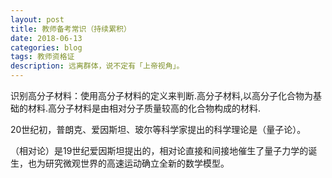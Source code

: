 ```yaml
---
layout: post
title: 教师备考常识（持续累积）
date: 2018-06-13
categories: blog
tags: 教师资格证
description: 远离群体，说不定有「上帝视角」。
---
```


识别高分子材料：使用高分子材料的定义来判断.高分子材料,以高分子化合物为基础的材料.高分子材料是由相对分子质量较高的化合物构成的材料.

20世纪初，普朗克、爱因斯坦、玻尔等科学家提出的科学理论是（量子论）。

（相对论）是19世纪爱因斯坦提出的，相对论直接和间接地催生了量子力学的诞生，也为研究微观世界的高速运动确立全新的数学模型。

